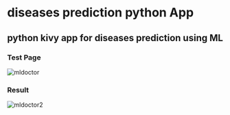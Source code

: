 # diseases prediction python App
## python kivy app for diseases prediction using ML
### Test Page
![mldoctor](https://github.com/VIshnu12Vk/project_python/assets/118201211/5f801cf9-9b60-4979-a427-2acf6c344aaf)

### Result 
![mldoctor2](https://github.com/VIshnu12Vk/project_python/assets/118201211/2b49bf5f-570d-4eb7-815e-dedfb334546b)





